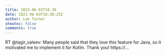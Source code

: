 ```yaml
---
title: 2023-06-03T18-30
date: 2023-06-03T18:30:25Z
author: Lee Turner
showtoc: false
comments: true
---
```


RT @tagir_valeev: Many people said that they love this feature for Java, so it motivated me to implement it for Kotlin. Thank you! https://…

